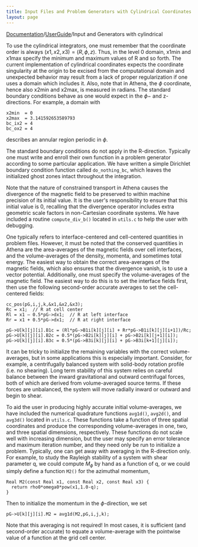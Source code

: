 ```yaml
---
title: Input Files and Problem Generators with Cylindrical Coordinates
layout: page
---
```

[Documentation]({{site.baseurl}}/AthenaDocs)/[UserGuide]({{site.baseurl}}/AthenaDocsUG)/Input and Generators with cylindrical

To use
the cylindrical integrators, one must remember that the coordinate order
is always $(x1,x2,x3) = (R,\phi,z)$.  Thus, in the level 0 domain, x1min
and x1max specify the minimum and maximum values of R and so forth.  The
current implementation of cylindrical coordinates expects the coordinate
singularity at the origin to be excised from the computational domain
and unexpected behavior may result from a lack of proper regularization
if one uses a domain which includes it.  Also, note that in Athena,
the $\phi$ coordinate, hence also x2min and x2max, is measured in radians.
The standard boundary conditions behave as one would expect in the $\phi-$ and z-directions.  For example, a domain with

	x2min  = 0
	x2max  = 3.141592653589793
	bc_ix2 = 4
	bc_ox2 = 4

describes an annular region periodic in $\phi$.

The standard boundary conditions do not apply in the R-direction.
Typically one must write and enroll their own function in a problem
generator according to some particular application.  We have written a
simple Dirichlet boundary condition function called `do_nothing_bc`, which
leaves the initialized ghost zones intact throughout the integration.

Note that the nature of constrained transport in Athena causes the
divergence of the magnetic field to be preserved to within machine
precision of its initial value.  It is the user's responsibility to
ensure that this initial value is 0, recalling that the divergence
operator includes extra geometric scale factors in non-Cartesian
coordinate systems.  We have included a routine `compute_div_b()` located in
`utils.c` to help the user with debugging.

One typically refers to interface-centered and cell-centered quantities in
problem files.  However, it must be noted that the conserved quantities in
Athena are the area-averages of the magnetic fields over cell interfaces,
and the volume-averages of the density, momenta, and sometimes total
energy.  The easiest way to obtain the correct area-averages of the
magnetic fields, which also ensures that the divergence vanish, is to use
a vector potential.  Additionally, one must specify the volume-averages of
the magnetic field.  The easiest way to do this is to set the interface
fields first, then use the following second-order accurate averages to
set the cell-centered fields:

	cc_pos(pG,i,j,k,&x1,&x2,&x3);
	Rc = x1;  // R at cell center
	Rl = x1 – 0.5*pG->dx1;  // R at left interface
	Rr = x1 + 0.5*pG->dx1;  // R at right interface
	
	pG->U[k][j][i].B1c = (Rl*pG->B1i[k][j][i] + Rr*pG->B1i[k][j][i+1])/Rc;
	pG->U[k][j][i].B2c = 0.5*(pG->B2i[k][j][i] + pG->B2i[k][j+1][i]);
	pG->U[k][j][i].B3c = 0.5*(pG->B3i[k][j][i] + pG->B3i[k+1][j][i]);

It can be tricky to initialize the remaining variables with the correct
volume-averages, but in some applications this is especially important.
Consider, for example, a centrifugally balanced system with solid-body
rotation profile (i.e. no shearing).  Long term stability of this system
relies on careful balance between the inward gravitational and outward
centrifugal forces, both of which are derived from volume-averaged
source terms.  If these forces are unbalanced, the system will move
radially inward or outward and begin to shear.

To aid the user in producing highly accurate initial volume-averages,
we have included the numerical quadrature functions  `avg1d()`, `avg2d()`,
and `avg3d()` located in `utils.c`.  These functions take a function of three spatial
coordinates and produce the corresponding volume-averages in one, two,
and three spatial dimensions, respectively.  These functions do not
scale well with increasing dimension, but the user may specify an error
tolerance and maximum iteration number, and they need only be run to
initialize a problem.  Typically, one can get away with averaging in
the R-direction only.  For example, to study the Rayleigh stability
of a system with shear parameter q, we could compute $M_\phi$ by hand
as a function of q, or we could simply define a function `M2()` for the
azimuthal momentum,

	Real M2(const Real x1, const Real x2, const Real x3) {
	  return rho0*omega0*pow(x1,1.0-q);
	}

Then to initialize the momentum in the $\phi$-direction, we set

	pG->U[k][j][i].M2 = avg1d(M2,pG,i,j,k);

Note that this averaging is not required!  In most cases, it is sufficient
(and second-order accurate) to equate a volume-average with the pointwise
value of a function at the grid cell center.
